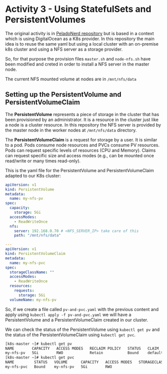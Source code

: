 # Activity 3 - Using StatefulSets and PersistentVolumes

The original activity is in [PeladoNerd repository](https://github.com/pablokbs/peladonerd/blob/master/kubernetes/35/05-statefulset.yaml) but is based in a context which is using DigitalOcean as a K8s provider.
In this repository the main idea is to reuse the same yaml but using a local cluster with an on-premise k8s cluster and using a NFS server as a storage provider. 

So, for that purpose the provision files `master.sh` and `node-nfs.sh` have been modified and creted in order to install a NFS server in the master node.

The current NFS mounted volume at nodes are in `/mnt/nfs/data`

## Setting up the PersistentVolume and PersistentVolumeClaim

The __PersistentVolume__ represents a piece of storage in the cluster that has been provisioned by an administrator. It is a resource in the cluster just like a node is a cluster resource. In this repository the NFS server is provided by the master node in the worker nodes at `/mnt/nfs/data` directory.

The __PersistentVolumeClaim__ is a request for storage by a user. It is similar to a pod. Pods consume node resources and PVCs consume PV resources. Pods can request specific levels of resources (CPU and Memory). Claims can request specific size and access modes (e.g., can be mounted once read/write or many times read-only).

This is the yaml file for the PersistentVolume and PersistentVolumeClaim adapted to our K8s cluster:

```yaml
apiVersion: v1
kind: PersistentVolume
metadata:
  name: my-nfs-pv
spec:
  capacity:
    storage: 5Gi
  accessModes:
    - ReadWriteOnce
  nfs:
    server: 192.168.0.70 # <NFS_SERVER_IP> take care of this
    path: "/mnt/nfs/data"

---
apiVersion: v1
kind: PersistentVolumeClaim
metadata:
  name: my-nfs-pvc
spec:
  storageClassName: ""
  accessModes:
    - ReadWriteOnce
  resources:
    requests:
      storage: 5Gi
  volumeName: my-nfs-pv

```

So, if we create a file called `pv-and-pvc.yaml` with the previous content and apply using `kubectl apply -f pv-and-pvc.yaml` we will have a PersistentVolume and a PersistentVolumeClaim created in our cluster.

We can check the status of the PersistentVolume using `kubectl get pv` and the status of the PersistentVolumeClaim using `kubectl get pvc`.

``` bash
[k8s-master ~]# kubectl get pv
NAME        CAPACITY   ACCESS MODES   RECLAIM POLICY   STATUS   CLAIM                STORAGECLASS   REASON   AGE
my-nfs-pv   5Gi        RWO            Retain           Bound    default/my-nfs-pvc                           3m20s
[k8s-master ~]# kubectl get pvc
NAME         STATUS   VOLUME      CAPACITY   ACCESS MODES   STORAGECLASS   AGE
my-nfs-pvc   Bound    my-nfs-pv   5Gi        RWO                           3m28s
```